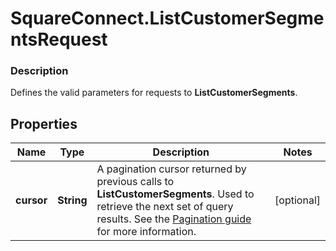 # SquareConnect.ListCustomerSegmentsRequest

### Description

Defines the valid parameters for requests to __ListCustomerSegments__.

## Properties
Name | Type | Description | Notes
------------ | ------------- | ------------- | -------------
**cursor** | **String** | A pagination cursor returned by previous calls to __ListCustomerSegments__. Used to retrieve the next set of query results.  See the [Pagination guide](https://developer.squareup.com/docs/docs/working-with-apis/pagination) for more information. | [optional] 


